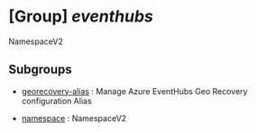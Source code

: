 # [Group] _eventhubs_

NamespaceV2

## Subgroups

- [georecovery-alias](/Commands/eventhubs/georecovery-alias/readme.md)
: Manage Azure EventHubs Geo Recovery configuration Alias

- [namespace](/Commands/eventhubs/namespace/readme.md)
: NamespaceV2
